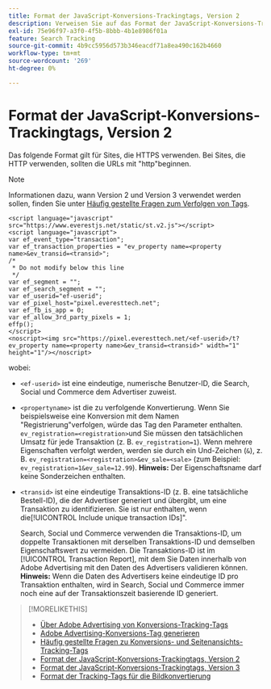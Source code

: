 ```yaml
---
title: Format der JavaScript-Konversions-Trackingtags, Version 2
description: Verweisen Sie auf das Format der JavaScript-Konversions-Trackingtags, Version 2.
exl-id: 75e96f97-a3f0-4f5b-8bbb-4b1e8986f01a
feature: Search Tracking
source-git-commit: 4b9cc5956d573b346eacdf71a8ea490c162b4660
workflow-type: tm+mt
source-wordcount: '269'
ht-degree: 0%

---
```


# Format der JavaScript-Konversions-Trackingtags, Version 2

Das folgende Format gilt für Sites, die HTTPS verwenden. Bei Sites, die HTTP verwenden, sollten die URLs mit &quot;http&quot;beginnen.

>[!NOTE]
>
>Informationen dazu, wann Version 2 und Version 3 verwendet werden sollen, finden Sie unter [Häufig gestellte Fragen zum Verfolgen von Tags](/help/search-social-commerce/tracking/faqs-conversion-page-view-tracking-tags.md).

```
<script language="javascript" src="https://www.everestjs.net/static/st.v2.js"></script>
<script language="javascript">
var ef_event_type="transaction";
var ef_transaction_properties = "ev_property name=<property name>&ev_transid=<transid>";
/*
 * Do not modify below this line
 */
var ef_segment = "";
var ef_search_segment = "";
var ef_userid="ef-userid";
var ef_pixel_host="pixel.everesttech.net";
var ef_fb_is_app = 0;
var ef_allow_3rd_party_pixels = 1;
effp();
</script>
<noscript><img src="https://pixel.everesttech.net/<ef-userid>/t?ev_property name=<property name>&ev_transid=<transid>" width="1" height="1"/></noscript>
```

wobei:

* `<ef-userid>` ist eine eindeutige, numerische Benutzer-ID, die Search, Social und Commerce dem Advertiser zuweist.

* `<propertyname>` ist die zu verfolgende Konvertierung. Wenn Sie beispielsweise eine Konversion mit dem Namen &quot;Registrierung&quot;verfolgen, würde das Tag den Parameter enthalten. `ev_registration=<registration>`und Sie müssen den tatsächlichen Umsatz für jede Transaktion (z. B. `ev_registration=1`). Wenn mehrere Eigenschaften verfolgt werden, werden sie durch ein Und-Zeichen (`&`), z. B. `ev_registration=<registration>&ev_sale=<sale>` (zum Beispiel: `ev_registration=1&ev_sale=12.99`). **Hinweis:**  Der Eigenschaftsname darf keine Sonderzeichen enthalten.

* `<transid>` ist eine eindeutige Transaktions-ID (z. B. eine tatsächliche Bestell-ID), die der Advertiser generiert und übergibt, um eine Transaktion zu identifizieren. Sie ist nur enthalten, wenn die[!UICONTROL Include unique transaction IDs]&quot;.

  Search, Social und Commerce verwenden die Transaktions-ID, um doppelte Transaktionen mit derselben Transaktions-ID und demselben Eigenschaftswert zu vermeiden. Die Transaktions-ID ist im [!UICONTROL Transaction Report], mit dem Sie Daten innerhalb von Adobe Advertising mit den Daten des Advertisers validieren können. **Hinweis:** Wenn die Daten des Advertisers keine eindeutige ID pro Transaktion enthalten, wird in Search, Social und Commerce immer noch eine auf der Transaktionszeit basierende ID generiert.

<!-- add more links -->

>[!MORELIKETHIS]
>
>* [Über Adobe Advertising von Konversions-Tracking-Tags](/help/search-social-commerce/tracking/conversion-tracking-advertising.md)
>* [Adobe Advertising-Konversions-Tag generieren](/help/search-social-commerce/tools/conversion-tag-generate.md)
>* [Häufig gestellte Fragen zu Konversions- und Seitenansichts-Tracking-Tags](/help/search-social-commerce/tracking/faqs-conversion-page-view-tracking-tags.md)
>* [Format der JavaScript-Konversions-Trackingtags, Version 2](format-conversion-tag-jsv2.md)
>* [Format der JavaScript-Konversions-Trackingtags, Version 3](format-conversion-tag-jsv3.md)
>* [Format der Tracking-Tags für die Bildkonvertierung](format-conversion-tag-image.md)
